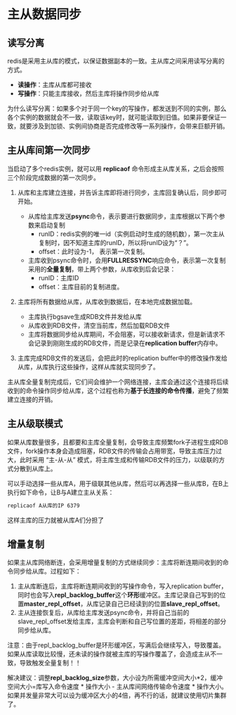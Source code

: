 # 主从数据同步

## 读写分离

redis是采用主从库的模式，以保证数据副本的一致。主从库之间采用读写分离的方式。

- **读操作**：主库从库都可接收
- **写操作**：只能主库接收，然后主库将操作同步给从库

为什么读写分离：如果多个对于同一个key的写操作，都发送到不同的实例，那么各个实例的数据就会不一致，读取该key时，就可能读取到旧值。如果非要保证一致，就要涉及到加锁、实例间协商是否完成修改等一系列操作，会带来巨额开销。

## 主从库间第一次同步

当启动了多个redis实例，就可以用 **replicaof** 命令形成主从库关系，之后会按照三个阶段完成数据的第一次同步。

1. 从库和主库建立连接，并告诉主库即将进行同步，主库回复确认后，同步即可开始。
   - 从库给主库发送**psync**命令，表示要进行数据同步，主库根据以下两个参数来启动复制
      - runID：redis实例的唯一id（实例启动时生成的随机数），第一次主从复制时，因不知道主库的runID，所以将runID设为“？”。
      - offset：此时设为-1， 表示第一次复制。
   - 主库收到psync命令时，会用**FULLRESSYNC**响应命令，表示第一次复制采用的**全量复制**，带上两个参数，从库收到后会记录：
       - runID：主库ID
       - offset：主库目前的复制进度。
  
2. 主库将所有数据给从库，从库收到数据后，在本地完成数据加载。
   - 主库执行bgsave生成RDB文件并发给从库
   - 从库收到RDB文件，清空当前库，然后加载RDB文件
   - 主库将数据同步给从库期间，不会阻塞，可以接收新请求，但是新请求不会记录到刚刚生成的RDB文件，而是记录在**replication buffer**内存中。

3. 主库完成RDB文件的发送后，会把此时的replication buffer中的修改操作发给从库，从库执行这些操作，这样从库就实现同步了。
   
主从库全量复制完成后，它们间会维护一个网络连接，主库会通过这个连接将后续收到的命令操作同步给从库，这个过程也称为**基于长连接的命令传播**，避免了频繁建立连接的开销。

## 主从级联模式

如果从库数量很多，且都要和主库全量复制，会导致主库频繁fork子进程生成RDB文件，fork操作本身会造成阻塞，RDB文件的传输会占用带宽，导致主库压力过大，此时采用 “主-从-从” 模式，将主库生成和传输RDB文件的压力，以级联的方式分散到从库上。

可以手动选择一些从库A，用于级联其他从库，然后可以再选择一些从库B，在B上执行如下命令，让B与A建立主从关系：

```bash
replicaof A从库的IP 6379
```

这样主库的压力就被从库A们分担了

## 增量复制

如果主从库网络断连，会采用增量复制的方式继续同步：主库将断连期间收到的命令同步给从库。过程如下：

1. 主从库断连后，主库将断连期间收到的写操作命令，写入replication buffer，同时也会写入**repl_backlog_buffer**这个**环形**缓冲区。主库记录自己写到的位置**master_repl_offset**，从库记录自己已经读到的位置**slave_repl_offset**。
2. 主从连接恢复后，从库给主库发送psync命令，并将自己当前的slave_repl_offset发给主库，主库会判断和自己写位置的差距，将相差的部分同步给从库。

注意：由于repl_backlog_buffer是环形缓冲区，写满后会继续写入，导致覆盖。如果从库读取比较慢，还未读的操作就被主库的写操作覆盖了，会造成主从不一致，导致触发全量复制！！

解决建议：调整**repl_backlog_size**参数，大小设为所需缓冲空间大小*2，缓冲空间大小=库写入命令速度 * 操作大小 - 主从库间网络传输命令速度 * 操作大小。如果并发量非常大可以设为缓冲区大小的4倍，再不行的话，就建议使用切片集群了。